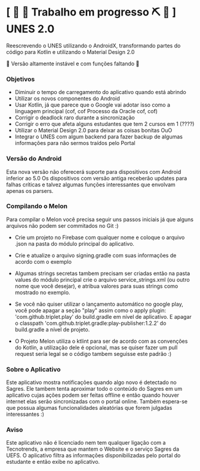 # \[ 🚧 🔧 Trabalho em progresso ⛏ 👷 \] UNES 2.0 
Reescrevendo o UNES utilizando o AndroidX, transformando partes do código para Kotlin e utilizando o Material Design 2.0

🛑 Versão altamente instável e com funções faltando 🛑

### Objetivos
* Diminuir o tempo de carregamento do aplicativo quando está abrindo
* Utilizar os novos componentes do Android
* Usar Kotlin, já que parece que o Google vai adotar isso como a linguagem principal (cof, cof Processo da Oracle cof, cof)
* Corrigir o deadlock raro durante a sincronização
* Corrigir o erro que afeta alguns estudantes que tem 2 cursos em 1 (????)
* Utilizar o Material Design 2.0 para deixar as coisas bonitas OuO
* Integrar o UNES com algum backend para fazer backup de algumas informações para não sermos traídos pelo Portal

### Versão do Android
Esta nova versão não oferecerá suporte para dispositivos com Android inferior ao 5.0
Os dispositivos com versão antiga receberão updates para falhas críticas e talvez algumas funções interessantes que envolvam apenas os parsers.

### Compilando o Melon
Para compilar o Melon você precisa seguir uns passos iniciais já que alguns arquivos não podem ser commitados no Git :)

* Crie um projeto no Firebase com qualquer nome e coloque o arquivo .json na pasta do módulo principal do aplicativo.
* Crie e atualize o arquivo signing.gradle com suas informações de acordo com o exemplo
* Algumas strings secretas tambem precisam ser criadas então na pasta values do módulo principal crie o arquivo service_strings.xml (ou outro nome que você desejar), e atribua valores para suas strings como mostrado no exemplo.
* Se você não quiser utilizar o lançamento automático no google play, você pode apagar a seção "play" assim como o apply plugin: 'com.github.triplet.play' do build.gradle em nível de aplicativo. E apagar o classpath 'com.github.triplet.gradle:play-publisher:1.2.2' do build.gradle a nível de projeto.

* O Projeto Melon utiliza o ktlint para ser de acordo com as convenções do Kotlin, a utilização dele é opcional, mas se quiser fazer um pull request seria legal se o código tambem seguisse este padrão :)

### Sobre o Aplicativo
Este aplicativo mostra notificações quando algo novo é detectado no Sagres.
Ele tambem tenta aproximar todo o conteúdo do Sagres em um aplicativo cujas ações podem ser feitas offline e então quando houver internet elas serão sincronizadas com o portal online. Também espera-se que possua algumas funcionalidades aleatórias que forem julgadas interessantes :)

### Aviso
Este aplicativo não é licenciado nem tem qualquer ligação com a Tecnotrends, a empresa que mantem o Website e o serviço Sagres da UEFS. O aplicativo filtra as informações disponibilizadas pelo portal do estudante e então exibe no aplicativo.
